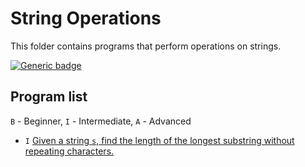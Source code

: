 # String Operations

This folder contains programs that perform operations on strings.

[![Generic badge](https://img.shields.io/badge/ProgramCount-1-brightgreen.svg)](https://shields.io/)

## Program list

`B` - Beginner, `I` - Intermediate, `A` - Advanced

* `I` [Given a string `s`, find the length of the longest substring without repeating characters.](LongestUniqueSubstring.java)